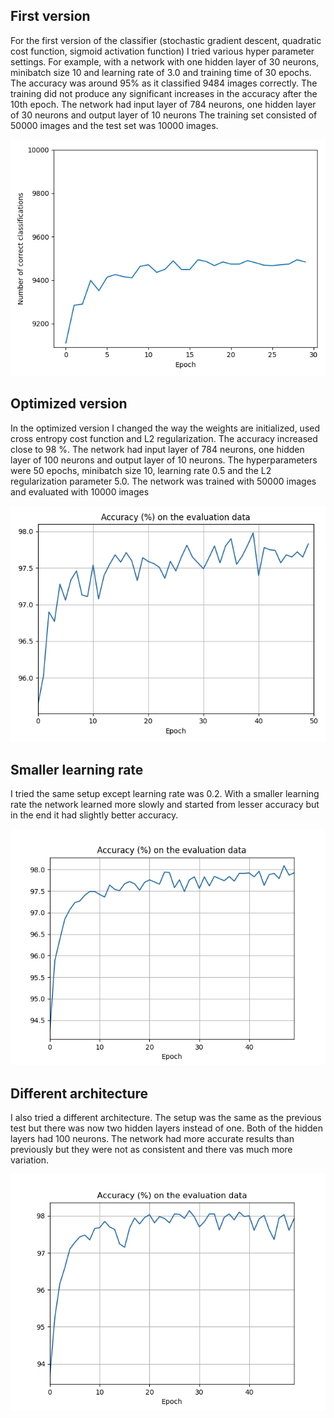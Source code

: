 ## First version

For the first version of the classifier (stochastic gradient descent, quadratic cost function, sigmoid activation function) I tried various hyper parameter settings. For example, with a network with one hidden layer of 30 neurons, minibatch size 10 and learning rate of 3.0 and training time of 30 epochs. The accuracy was around 95% as it classified 9484 images correctly. The training did not produce any significant increases in the accuracy after the 10th epoch. The network had input layer of 784 neurons, one hidden layer of 30 neurons and output layer of 10 neurons The training set consisted of 50000 images and the test set was 10000 images.

![Graph for the first version](https://github.com/tumajote/Mnist-NN-classifier/blob/master/Documentation/simple_network_results.png)

## Optimized version

In the optimized version I changed the way the weights are initialized, used cross entropy cost function and L2 regularization. The accuracy increased close to 98 %. The network had input layer of 784 neurons, one hidden layer of 100 neurons and output layer of 10 neurons. The hyperparameters were 50 epochs, minibatch size 10, learning rate 0.5 and the L2 regularization parameter 5.0. The network was trained with 50000 images and evaluated with 10000 images

![Graph for the optimised version 1]( https://github.com/tumajote/Mnist-NN-classifier/blob/master/Documentation/Optimazed_network_accuracy_evaluation_data.png)

## Smaller learning rate

I tried the same setup except learning rate was 0.2. With a smaller learning rate the network learned more slowly and started from lesser accuracy but in the end it had slightly better accuracy. 

![Graph for the optimised version 2]( https://github.com/tumajote/Mnist-NN-classifier/blob/master/Documentation/Optimazed_network_2_accuracy_evaluation_data.png)

## Different architecture

I also tried a different architecture. The setup was the same as the previous test but there was now two hidden layers instead of one. Both of the hidden layers had 100 neurons. The network had more accurate results than previously but they were not as consistent and there vas much more variation.

![Graph for the new architecture]( https://github.com/tumajote/Mnist-NN-classifier/blob/master/Documentation/Optimazed_network_3_accuracy_evaluation_data.png)

